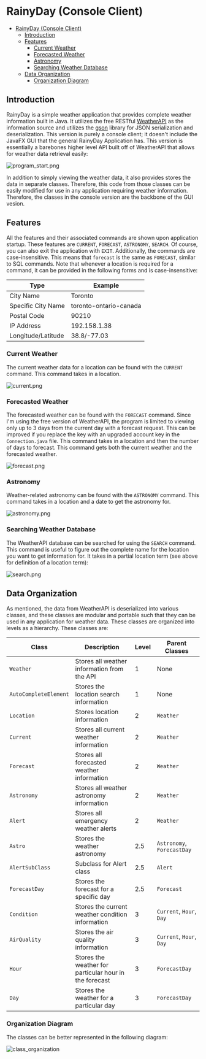 # RainyDay (Console Client)

<!-- TOC -->
* [RainyDay (Console Client)](#rainyday-console-client)
  * [Introduction](#introduction)
  * [Features](#features)
    * [Current Weather](#current-weather)
    * [Forecasted Weather](#forecasted-weather)
    * [Astronomy](#astronomy)
    * [Searching Weather Database](#searching-weather-database)
  * [Data Organization](#data-organization)
    * [Organization Diagram](#organization-diagram)
<!-- TOC -->

## Introduction
RainyDay is a simple weather application that provides complete weather information built in Java. It utilizes
the free RESTful [WeatherAPI](https://www.weatherapi.com/) as the information source and utilizes the
[gson](https://github.com/google/gson) library for JSON serialization and deserialization. This version is purely
a console client; it doesn't include the JavaFX GUI that the general RainyDay Application has. This version
is essentially a barebones higher level API built off of WeatherAPI that allows for weather data retrieval easily:

![program_start.png](pictures/program_start.png)

In addition to simply viewing the weather data, it also provides stores the data in separate classes.
Therefore, this code from those classes can be easily modified for use in any application requiring 
weather information. Therefore, the classes in the console version are the backbone of the GUI vesion.

## Features
All the features and their associated commands are shown upon application startup. These features are `CURRENT`, 
`FORECAST`, `ASTRONOMY`, `SEARCH`. Of course, you can also exit the application with `EXIT`. Additionally, the
commands are case-insensitive. This means that `forecast` is the same as `FORECAST`, similar to SQL commands.
Note that whenever a location is required for a command, it can be provided in the following forms and is
case-insensitive:

<div align="center">

| Type               | Example                |
|--------------------|------------------------|
| City Name          | Toronto                |
| Specific City Name | toronto-ontario-canada |
| Postal Code        | 90210                  |
| IP Address         | 192.158.1.38           |
| Longitude/Latitude | 38.8/-77.03            |

</div>

### Current Weather
The current weather data for a location can be found with the `CURRENT` command. This command takes in a location.

![current.png](pictures/current.png)

### Forecasted Weather
The forecasted weather can be found with the `FORECAST` command. Since I'm using
the free version of WeatherAPI, the program is limited to viewing only up to 3 days from the current day with a 
forecast request. This can be improved if you replace the key with an upgraded account key in the `Connection.java`
file. This command takes in a location and then the number of days to forecast. This command gets both the current
weather and the forecasted weather.

![forecast.png](pictures/forecast.png)

### Astronomy
Weather-related astronomy can be found with the `ASTRONOMY` command. This command takes in a location and a date
to get the astronomy for.

![astronomy.png](pictures/astronomy.png)

### Searching Weather Database
The WeatherAPI database can be searched for using the `SEARCH` command. This command is useful to figure out the
complete name for the location you want to get information for. It takes in a partial location term (see above
for definition of a location term):

![search.png](pictures/search.png)

## Data Organization
As mentioned, the data from WeatherAPI is deserialized into various classes, and these classes are modular and 
portable such that they can be used in any application for weather data. These classes are organized into levels as a 
hierarchy. These classes are:

<div align="center">

| Class                 | Description                                            | Level | Parent Classes             |
|-----------------------|--------------------------------------------------------|-------|----------------------------|
| `Weather`             | Stores all weather information from the API            | 1     | None                       |
| `AutoCompleteElement` | Stores the location search information                 | 1     | None                       |
| `Location`            | Stores location information                            | 2     | `Weather`                  |
| `Current`             | Stores all current weather information                 | 2     | `Weather`                  |
| `Forecast`            | Stores all forecasted weather information              | 2     | `Weather`                  |
| `Astronomy`           | Stores all weather astronomy information               | 2     | `Weather`                  |
| `Alert`               | Stores all emergency weather alerts                    | 2     | `Weather`                  |
| `Astro`               | Stores the weather astronomy                           | 2.5   | `Astronomy`, `ForecastDay` |
| `AlertSubClass`       | Subclass for Alert class                               | 2.5   | `Alert`                    |
| `ForecastDay`         | Stores the forecast for a specific day                 | 2.5   | `Forecast`                 |
| `Condition`           | Stores the current weather condition information       | 3     | `Current`, `Hour`, `Day`   |
| `AirQuality`          | Stores the air quality information                     | 3     | `Current`, `Hour`, `Day`   |
| `Hour`                | Stores the weather for particular hour in the forecast | 3     | `ForecastDay`              |
| `Day`                 | Stores the weather for a particular day                | 3     | `ForecastDay`              |

</div>

### Organization Diagram
The classes can be better represented in the following diagram:

![class_organization](pictures/class_organization.jpg)

